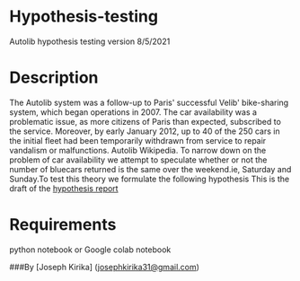 # Hypothesis-testing
Autolib hypothesis testing
version 8/5/2021

# Description
The Autolib system was a follow-up to Paris' successful Velib' bike-sharing system, which began operations in 2007. The car availability was a problematic issue, as more citizens of Paris than expected, subscribed to the service. Moreover, by early January 2012, up to 40 of the 250 cars in the initial fleet had been temporarily withdrawn from service to repair vandalism or malfunctions. Autolib Wikipedia. To narrow down on the problem of car availability we attempt to speculate whether or not the number of bluecars  returned  is the same over the weekend.ie, Saturday and Sunday.To test this theory we formulate the following hypothesis
This is the draft of the [hypothesis report](https://docs.google.com/document/d/1KpngP5FacHfg8oN72CEeDwPwl9vTUPwrtLUpwJGCqDY/edit?usp=sharing)
# Requirements
python notebook or Google colab notebook

###By
[Joseph Kirika]
(josephkirika31@gmail.com)

